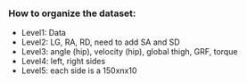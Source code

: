 
### How to organize the dataset:

- Level1: Data
- Level2: LG, RA, RD, need to add SA and SD
- Level3: angle (hip), velocity (hip), global thigh, GRF, torque
- Level4: left, right sides
- Level5: each side is a 150xnx10
